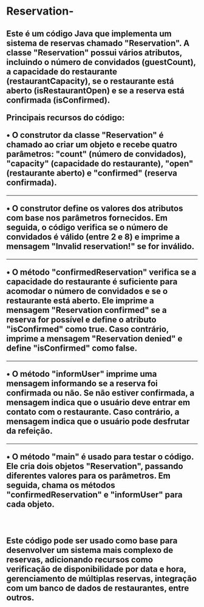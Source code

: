 # Reservation-
<h2> Este é um código Java que implementa um sistema de reservas chamado "Reservation". A classe "Reservation" possui vários atributos, incluindo o número de convidados (guestCount), a capacidade do restaurante (restaurantCapacity), se o restaurante está aberto (isRestaurantOpen) e se a reserva está confirmada (isConfirmed).

Principais recursos do código:

  • O construtor da classe "Reservation" é chamado ao criar um objeto e recebe quatro parâmetros: "count" (número de convidados), "capacity" (capacidade do restaurante), "open" (restaurante aberto) e "confirmed" (reserva confirmada).
  <hr>
  • O construtor define os valores dos atributos com base nos parâmetros fornecidos.
Em seguida, o código verifica se o número de convidados é válido (entre 2 e 8) e imprime a mensagem "Invalid reservation!" se for inválido.
  <hr>
 • O método "confirmedReservation" verifica se a capacidade do restaurante é suficiente para acomodar o número de convidados e se o restaurante está aberto. Ele imprime a mensagem "Reservation confirmed" se a reserva for possível e define o atributo "isConfirmed" como true. Caso contrário, imprime a mensagem "Reservation denied" e define "isConfirmed" como false.
  <hr>
 • O método "informUser" imprime uma mensagem informando se a reserva foi confirmada ou não. Se não estiver confirmada, a mensagem indica que o usuário deve entrar em contato com o restaurante. Caso contrário, a mensagem indica que o usuário pode desfrutar da refeição.
  <hr>
 • O método "main" é usado para testar o código. Ele cria dois objetos "Reservation", passando diferentes valores para os parâmetros. Em seguida, chama os métodos "confirmedReservation" e "informUser" para cada objeto.

<br><br>
Este código pode ser usado como base para desenvolver um sistema mais complexo de reservas, adicionando recursos como verificação de disponibilidade por data e hora, gerenciamento de múltiplas reservas, integração com um banco de dados de restaurantes, entre outros.</h2>
